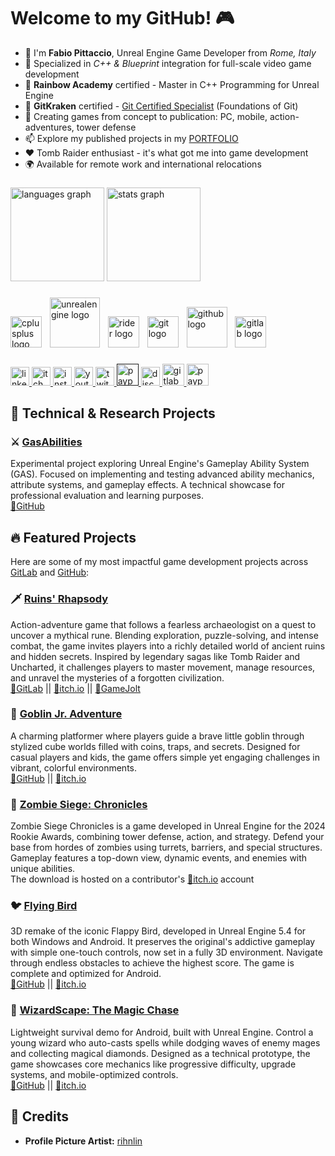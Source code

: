 <!-- Title and description -->

# Welcome to my GitHub! 🎮

- 🫡 I'm **Fabio Pittaccio**, Unreal Engine Game Developer from _Rome, Italy_
- 🎯 Specialized in _C++ & Blueprint_ integration for full-scale video game development
- 🌈 **Rainbow Academy** certified - Master in C++ Programming for Unreal Engine
- 🔧 **GitKraken** certified - [Git Certified Specialist](https://learn.gitkraken.com/certificates/06p4apf1rm) (Foundations of Git)
- 🚀 Creating games from concept to publication: PC, mobile, action-adventures, tower defense
- 📫 Explore my published projects in my [PORTFOLIO](https://pittacciofabio.wixsite.com/site)
- ❤️ Tomb Raider enthusiast - it's what got me into game development
- 🌍 Available for remote work and international relocations

###

<!-- Most used languages and stats -->

<div align="left">
  <img src="https://github-readme-stats.vercel.app/api/top-langs?username=fabio-pitt&locale=en&hide_title=false&layout=compact&card_width=320&langs_count=5&theme=dracula&hide_border=false" height="150" alt="languages graph"  />
  <img src="https://github-readme-stats.vercel.app/api?username=fabio-pitt&hide_title=false&hide_rank=false&show_icons=true&include_all_commits=true&count_private=true&disable_animations=false&theme=dracula&locale=en&hide_border=false" height="150" alt="stats graph"  />
</div>

###

<!-- Dev icons -->

<div align="left">
  <!-- C++ -->
  <img src="https://cdn.jsdelivr.net/gh/devicons/devicon/icons/cplusplus/cplusplus-original.svg" height="50" alt="cplusplus logo"  />
  <img width="5" />
  <!-- Unreal -->
  <img src="https://skillicons.dev/icons?i=unreal" height="80" alt="unrealengine logo"  />
  <img width="5" />
  <!-- JB Rider -->
  <img src="https://cdn.jsdelivr.net/gh/devicons/devicon/icons/rider/rider-original.svg" height="50" alt="rider logo"  />
  <img width="5" />
  <!-- Git -->
  <img src="https://cdn.simpleicons.org/git/F05032" height="50" alt="git logo"  />
  <img width="5" />
  <!-- GitHub -->
  <img src="https://skillicons.dev/icons?i=github" height="65" alt="github logo"  />
  <img width="5" />
  <!-- GitLab -->
  <img src="https://cdn.jsdelivr.net/gh/devicons/devicon/icons/gitlab/gitlab-original.svg" height="50" alt="gitlab logo"  />
  <img width="5" />
  
</div>

###

<!-- Social and links -->

<div align="left">
  <a href="https://www.linkedin.com/in/fabio-pittaccio" target="_blank">
    <img src="https://img.shields.io/static/v1?message=LinkedIn&logo=linkedin&label=&color=0077B5&logoColor=white&labelColor=&style=for-the-badge" height="30" alt="linkedin logo"  />
  </a>
  <a href="https://fabiopitt.itch.io" target="_blank">
    <img src="https://img.shields.io/static/v1?message=itch.io&logo=itch&label=&color=000000&logoColor=white&labelColor=&style=for-the-badge" height="30" alt="itch logo"  />
  </a>
  <a href="https://www.instagram.com/fabio.pitt/" target="_blank">
    <img src="https://img.shields.io/static/v1?message=Instagram&logo=instagram&label=&color=E4405F&logoColor=white&labelColor=&style=for-the-badge" height="30" alt="instagram logo"  />
  </a>
  <a href="https://www.youtube.com/@fabio_pitt" target="_blank">
    <img src="https://img.shields.io/static/v1?message=Youtube&logo=youtube&label=&color=FF0000&logoColor=white&labelColor=&style=for-the-badge" height="30" alt="youtube logo"  />
  </a>
  <a href="https://www.twitch.tv/fabio_pitt" target="_blank">
    <img src="https://img.shields.io/static/v1?message=Twitch&logo=twitch&label=&color=9146FF&logoColor=white&labelColor=&style=for-the-badge" height="30" alt="twitch logo"  />
  </a>
  <a href="" target="_blank">
    <img src="https://img.shields.io/static/v1?message=Mastodon&logo=mastodon&label=&color=00457C&logoColor=white&labelColor=&style=for-the-badge" height="35" alt="paypal logo"  />
  </a>
  <a href="https://discord.com/users/1169951922522968104" target="_blank">
    <img src="https://img.shields.io/static/v1?message=Discord&logo=discord&label=&color=7289DA&logoColor=white&labelColor=&style=for-the-badge" height="30" alt="discord logo"  />
  </a>
  <a href="https://gitlab.com/fabio-pitt" target="_blank">
    <img src="https://img.shields.io/static/v1?message=GitLab&logo=gitlab&label=&color=FC6D26&logoColor=white&labelColor=&style=for-the-badge" height="35" alt="gitlab logo"  />
  </a>
  <a href="https://paypal.me/graylyfever?locale.x=it_IT&country.x=IT" target="_blank">
    <img src="https://img.shields.io/static/v1?message=PayPal&logo=paypal&label=&color=00457C&logoColor=white&labelColor=&style=for-the-badge" height="35" alt="paypal logo"  />
  </a>
</div>

###

<!-- Projects -->

## 🔬 Technical & Research Projects

### ⚔️ [GasAbilities](https://github.com/fabio-pitt/GasAbilities)
Experimental project exploring Unreal Engine's Gameplay Ability System (GAS). 
Focused on implementing and testing advanced ability mechanics, attribute systems, and gameplay effects.
A technical showcase for professional evaluation and learning purposes.
\
[🔗GitHub](https://github.com/fabio-pitt/GasAbilities)

## 🔥 Featured Projects
Here are some of my most impactful game development projects across [GitLab](https://gitlab.com/fabio-pitt) and [GitHub](https://github.com/fabio-pitt):

### 🗡️ [Ruins' Rhapsody](https://pittacciofabio.wixsite.com/site/ruins-rhapsody-demo)
Action-adventure game that follows a fearless archaeologist on a quest to uncover a mythical rune. 
Blending exploration, puzzle-solving, and intense combat, the game invites players into a richly detailed world of ancient ruins and hidden secrets. 
Inspired by legendary sagas like Tomb Raider and Uncharted, it challenges players to master movement, manage resources, and unravel the mysteries of a forgotten civilization.
\
[🔗GitLab](https://gitlab.com/fabio-pitt/RuinsRhapsody) || [🔗itch.io](https://fabiopitt.itch.io/ruins-rhapsody-demo) || [🔗GameJolt](https://gamejolt.com/games/ruins-rhapsody-demo/992941)

### 🐸 [Goblin Jr. Adventure](https://pittacciofabio.wixsite.com/site/goblin-jr-adventure)
A charming platformer where players guide a brave little goblin through stylized cube worlds filled with coins, traps, and secrets.
Designed for casual players and kids, the game offers simple yet engaging challenges in vibrant, colorful environments.
\
[🔗GitHub](https://github.com/fabio-pitt/GoblinJrAdventure) || [🔗itch.io](https://fabiopitt.itch.io/goblin-jr-adventure)

### 🧟 [Zombie Siege: Chronicles](https://pittacciofabio.wixsite.com/site/zombie-siege)
Zombie Siege Chronicles is a game developed in Unreal Engine for the 2024 Rookie Awards, combining tower defense, action, and strategy. 
Defend your base from hordes of zombies using turrets, barriers, and special structures.
Gameplay features a top-down view, dynamic events, and enemies with unique abilities.
\
The download is hosted on a contributor's [🔗itch.io](https://fabriziop.itch.io/zombie-siege-chronicles) account

### 🐦 [Flying Bird](https://pittacciofabio.wixsite.com/site/flying-bird)
3D remake of the iconic Flappy Bird, developed in Unreal Engine 5.4 for both Windows and Android. 
It preserves the original's addictive gameplay with simple one-touch controls, now set in a fully 3D environment. 
Navigate through endless obstacles to achieve the highest score. The game is complete and optimized for Android.
\
[🔗GitHub](https://github.com/fabio-pitt/Flying_Bird) || [🔗itch.io](https://fabiopitt.itch.io/flying-bird)

### 🧙 [WizardScape: The Magic Chase](https://pittacciofabio.wixsite.com/site/wizardscape)
Lightweight survival demo for Android, built with Unreal Engine. 
Control a young wizard who auto-casts spells while dodging waves of enemy mages and collecting magical diamonds.
Designed as a technical prototype, the game showcases core mechanics like progressive difficulty, upgrade systems, and mobile-optimized controls.
\
[🔗GitHub](https://github.com/fabio-pitt/VampireSurvivors) || [🔗itch.io](https://fabiopitt.itch.io/wizardscape)

<!-- Credits and more -->

## 🎨 Credits
- **Profile Picture Artist:** [rihnlin](https://www.instagram.com/rihnlin)
